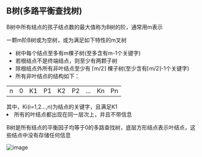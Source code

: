 ## B树(多路平衡查找树)

B树中所有结点的孩子结点数的最大值称为B树的阶，通常用m表示

一颗m阶B树或为空树，或为满足如下特性的m叉树

- 树中每个结点至多有m棵子树(至多含有m-1个关键字)
- 若根结点不是终端结点，则至少有两颗子树
- 除根结点外所有非叶结点至少有 ⌈m/2⌉ 棵子树(至少含有⌈m/2⌉-1个关键字)
- 所有非叶结点的结构如下：

<table>
<tr>
	<td>n</td>
	<td>0</td>
	<td>K1</td>
	<td>P1</td>
	<td>K2</td>
	<td>P2</td>
	<td>...</td>
	<td>Kn</td>
	<td>Pn</td>
</tr>
</table>
其中，Ki(i=1,2...,n)为结点的关键字，且满足K1<K2<...<Kn；Pi(i=0,1,...,n)为指向子树根结点的指针，且指针Pi-1所指子树中所有结点的关键字均小于Ki，Pi所指子树中所有结点的关键字均大于Ki，n(⌈m/2⌉-1<=n<=m-1)

- 所有的叶结点都出现在同一层次上，并且不带信息

B树是所有结点的平衡因子均等于0的多路查找树，底层方形结点表示叶结点，这些结点中没有存储任何信息

![image](https://github.com/YC-L/Postgraduate-examination/blob/DataStructure/imgs/B-tree.png)